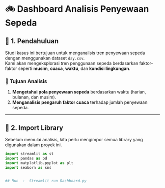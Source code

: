 # 🚲 Dashboard Analisis Penyewaan Sepeda

## 📖 1. Pendahuluan
Studi kasus ini bertujuan untuk menganalisis tren penyewaan sepeda dengan menggunakan dataset `day.csv`.  
Kami akan mengeksplorasi tren penggunaan sepeda berdasarkan faktor-faktor seperti **musim**, **cuaca**, **waktu**, dan **kondisi lingkungan**.

### 🎯 **Tujuan Analisis**
1. **Mengetahui pola penyewaan sepeda** berdasarkan waktu (harian, bulanan, dan musim).
2. **Menganalisis pengaruh faktor cuaca** terhadap jumlah penyewaan sepeda.


---

## 🔗 2. Import Library
Sebelum memulai analisis, kita perlu mengimpor semua library yang digunakan dalam proyek ini.

```python
import streamlit as st
import pandas as pd
import matplotlib.pyplot as plt
import seaborn as sns


## Run  :  Streamlit run Dashboard.py
       